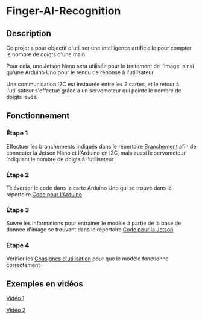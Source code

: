 # Finger-AI-Recognition

## Description

Ce projet a pour objectif d'utiliser une intelligence artificielle pour compter le nombre de doigts d'une main.

Pour cela, une Jetson Nano sera utilisée pour le traitement de l'image, ainsi qu'une Arduino Uno pour le rendu de réponse à l'utilisateur.

Une communication I2C est instaurée entre les 2 cartes, et le retour à l'utilisateur s'effectue grâce à un servomoteur qui pointe le nombre de doigts levés.

## Fonctionnement

### Étape 1

Effectuer les branchements indiqués dans le répertoire [Branchement](https://github.com/Poblit0/Finger-AI-Recognition/tree/main/Branchement) afin de connecter la Jetson Nano et l'Arduino en I2C, mais aussi le servomoteur indiquant le nombre de doigts à l'utilisateur

### Étape 2

Téléverser le code dans la carte Arduino Uno qui se trouve dans le répertoire [Code pour l'Arduino](https://github.com/Poblit0/Finger-AI-Recognition/tree/main/Code%20pour%20l'Arduino)

### Étape 3

Suivre les informations pour entrainer le modèle à partie de la base de donnée d'image se trouvant dans le répertoire [Code pour la Jetson](https://github.com/Poblit0/Finger-AI-Recognition/tree/main/Code%20pour%20la%20Jetson)

### Étape 4

Vérifier les [Consignes d'utilisation](https://github.com/Poblit0/Finger-AI-Recognition/tree/main/Consignes%20d'utilisation) pour que le modèle fonctionne correctement

## Exemples en vidéos

[Vidéo 1](https://www.youtube.com/watch?v=VAIAfe5Fwp8)

[Vidéo 2](https://www.youtube.com/watch?v=-IWsQAP7-Uw)
